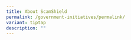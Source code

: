 ```yaml
---
title: About ScamShield
permalink: /government-initiatives/permalink/
variant: tiptap
description: ""
---
```

